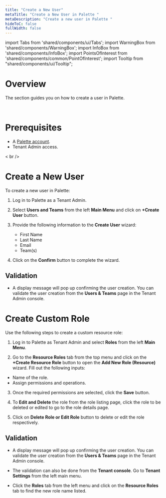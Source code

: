 ```yaml
---
title: "Create a New User"
metaTitle: "Create a New User in Palette "
metaDescription: "Create a new user in Palette "
hideToC: false
fullWidth: false
---
```


import Tabs from 'shared/components/ui/Tabs';
import WarningBox from 'shared/components/WarningBox';
import InfoBox from 'shared/components/InfoBox';
import PointsOfInterest from 'shared/components/common/PointOfInterest';
import Tooltip from "shared/components/ui/Tooltip";



# Overview

The section guides you on how to create a user in Palette.

<br />

# Prerequisites 

- A [Palette account](https://console.spectrocloud.com).
- Tenant Admin access.

< br />

# Create a New User

To create a new user in Palette:

1. Log in to Palette as a Tenant Admin.


2. Select **Users and Teams** from the left **Main Menu** and click on **+Create User** button.


3. Provide the following information to the  **Create User** wizard:
   * First Name
   * Last Name
   * Email
   * Team(s) 


4. Click on the **Confirm** button to complete the wizard.
  

## Validation

* A display message will pop up confirming the user creation. You can validate the user creation from the **Users & Teams** page in the Tenant Admin console.


# Create Custom Role

Use the following steps to create a custom resource role:

1.  Log in to Palette as Tenant Admin and select **Roles** from the left **Main Menu**.


2. Go to the **Resource Roles** tab from the top menu and click on the **+Create Resource Role** button to open the **Add New Role (Resource)** wizard. Fill out the following inputs:
  * Name of the role.
  * Assign permissions and operations.


3. Once the required permissions are selected, click the **Save** button.


4. To **Edit and Delete** the role from the role listing page, click the role to be deleted or edited to go to the role details page.


5. Click on **Delete Role or Edit Role** button to delete or edit the role respectively.


## Validation

* A display message will pop up confirming the user creation. You can validate the user creation from the **Users & Teams** page in the Tenant Admin console. 

* The validation can also be done from the **Tenant console**. Go to **Tenant Settings** from the left main menu.

* Click the **Roles** tab from the left menu and click on the **Resource Roles** tab to find the new role name listed.

